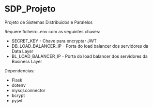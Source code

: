# SDP_Projeto
Projeto de Sistemas Distribuídos e Paralelos

Requere ficheiro .env com as seguintes chaves:

* SECRET_KEY - Chave para encryptar JWT
* DB_LOAD_BALANCER_IP - Porta do load balancer dos servidores da Data Layer
* BL_LOAD_BALANCER_IP - Porta do load balancer dos servidores da Business Layer

Dependencias:

* Flask
* dotenv
* mysql.connector
* bcrypt
* pyjwt
